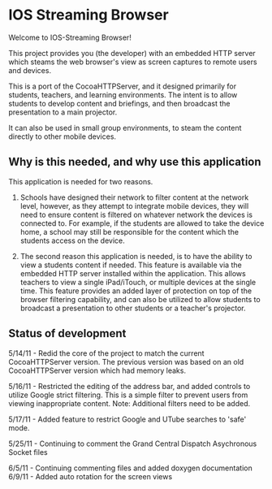 IOS Streaming Browser
=============

Welcome to IOS-Streaming Browser!This project provides you (the developer) with an embedded HTTP server which steams the web browser's view as screen captures to remote users and devices.  This is a port of the CocoaHTTPServer, and it designed primarily for students, teachers, and learning environments.  The intent is to allow students to develop content and briefings, and then broadcast the presentation to a main projector.It can also be used in small group environments, to steam the content directly to other mobile devices.Why is this needed, and why use this application       
-------------
This application is needed for two reasons.  1.  Schools have designed their network to filter content at the network level, however, as they attempt to integrate mobile devices, they will need to ensure content is filtered on whatever network the devices is connected to.  For example, if the students are allowed to take the device home, a school may still be responsible for the content which the students access on the device.   2.  The second reason this application is needed, is to have the ability to view a students content if needed.  This feature is available via the embedded HTTP server installed within the application.  This allows teachers to view a single iPad/iTouch, or multiple devices at the single time.  This feature provides an added layer of protection on top of the browser filtering capability, and can also be utilized to allow students to broadcast a presentation to other students or a teacher's projector.

Status of development
-------------
5/14/11 -   Redid the core of the project to match the current CocoaHTTPServer version.  The previous version was based on an old CocoaHTTPServer version which had memory leaks.5/16/11 - Restricted the editing of the address bar, and added controls to utilize Google strict filtering.  This is a simple filter to prevent users from viewing inappropriate content.  Note: Additional filters need to be added.5/17/11 - Added feature to restrict Google and UTube searches to 'safe' mode.  
5/25/11 - Continuing to comment the Grand Central Dispatch Asychronous Socket files

6/5/11 - Continuing commenting files and added doxygen documentation
6/9/11 - Added auto rotation for the screen views